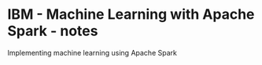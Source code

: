 # IBM - Machine Learning with Apache Spark - notes
Implementing machine learning using Apache Spark
